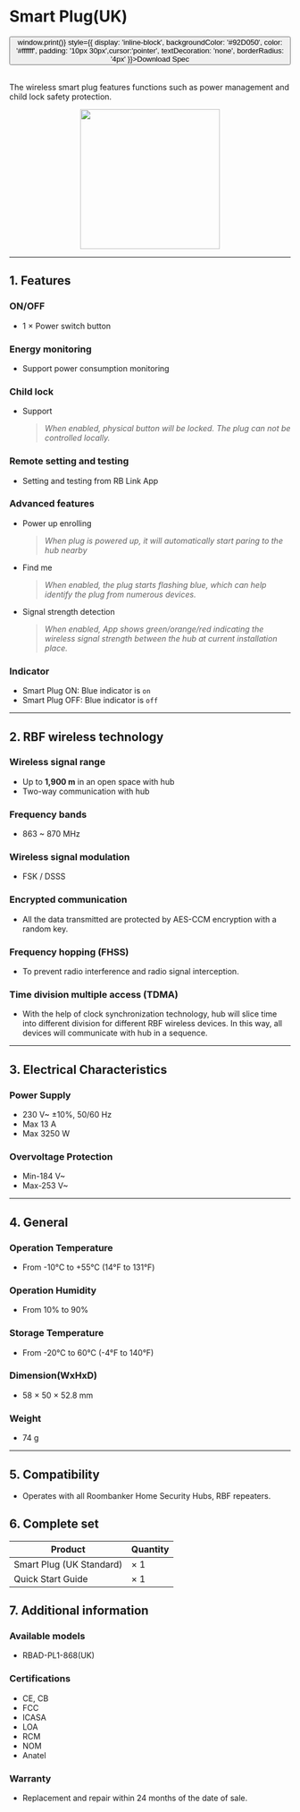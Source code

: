 # Smart Plug(UK)

<div style={{textAlign: 'center'}}>
<button onClick={() => window.print()} style={{ display: 'inline-block', backgroundColor: '#92D050', color: '#ffffff', padding: '10px 30px',cursor:'pointer', textDecoration: 'none', borderRadius: '4px' }}>Download Spec</button>
</div>
<br />

The wireless smart plug features functions such as power management and child lock safety protection.

<div align="center">
  <img src="https://dusunprj.oss-us-west-1.aliyuncs.com/roombanker/Plug%20UK.png" width="250" />
</div>





------

## 1. Features

### ON/OFF

* 1 × Power switch button

### Energy monitoring

* Support power consumption monitoring

### Child lock

* Support

  > *When enabled, physical button will be locked. The plug can not be controlled locally.*

### Remote setting and testing

* Setting and testing from RB Link App

### Advanced features

* Power up enrolling  
  
  > *When plug is powered up, it will automatically start paring to the hub nearby*
* Find me  
  
  > *When enabled, the plug starts flashing blue, which can help identify the plug from numerous devices.*
* Signal strength detection  
  
  > *When enabled, App shows green/orange/red indicating the wireless signal strength between the hub at current installation place.* 

### Indicator

* Smart Plug ON: Blue indicator is `on`
* Smart Plug OFF: Blue indicator is `off`

------

## 2. RBF wireless technology

### Wireless signal range

* Up to **1,900 m** in an open space with hub
* Two-way communication with hub

### Frequency bands

* 863 ~ 870 MHz

### Wireless signal modulation

* FSK / DSSS

### Encrypted communication

* All the data transmitted are protected by AES-CCM encryption with a random key.

### Frequency hopping (FHSS)

* To prevent radio interference and radio signal interception.

### Time division multiple access (TDMA)

* With the help of clock synchronization technology, hub will slice time into different division for different RBF wireless devices. In this way, all devices will communicate with hub in a sequence.

------

## 3. Electrical Characteristics

### Power Supply
* 230 V~ ±10%, 50/60 Hz
* Max 13 A
* Max 3250 W

### Overvoltage Protection

* Min-184 V~
* Max-253 V~

------

## 4. General

### Operation Temperature

* From -10°С to +55°С (14°F to 131°F)

### Operation Humidity

* From 10% to 90%

### Storage Temperature

* From -20°C to 60°C (-4°F to 140°F)

### Dimension(WxHxD)

* 58 × 50 × 52.8 mm

### Weight

* 74 g

------

## 5. Compatibility

* Operates with all Roombanker Home Security Hubs,  RBF repeaters.

## 6. Complete set

| Product                  | Quantity |
| ------------------------ | -------- |
| Smart Plug (UK Standard) | × 1      |
| Quick Start Guide        | × 1      |



## 7. Additional information

### Available models

* RBAD-PL1-868(UK)

### Certifications

* CE, CB
* FCC
* ICASA
* LOA
* RCM
* NOM
* Anatel

### Warranty

* Replacement and repair within 24 months of the date of sale. 
